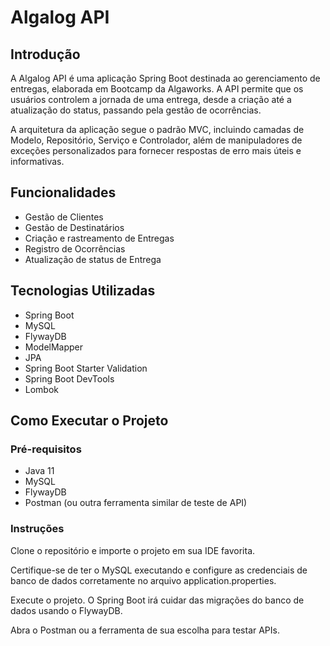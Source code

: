 # Algalog API

## Introdução

A Algalog API é uma aplicação Spring Boot destinada ao gerenciamento de entregas, elaborada em Bootcamp da Algaworks. A API permite que os usuários controlem a jornada de uma entrega, desde a criação até a atualização do status, passando pela gestão de ocorrências.

A arquitetura da aplicação segue o padrão MVC, incluindo camadas de Modelo, Repositório, Serviço e Controlador, além de manipuladores de exceções personalizados para fornecer respostas de erro mais úteis e informativas.

## Funcionalidades

- Gestão de Clientes
- Gestão de Destinatários
- Criação e rastreamento de Entregas
- Registro de Ocorrências
- Atualização de status de Entrega

## Tecnologias Utilizadas

- Spring Boot
- MySQL
- FlywayDB
- ModelMapper
- JPA
- Spring Boot Starter Validation
- Spring Boot DevTools
- Lombok

## Como Executar o Projeto

### Pré-requisitos

- Java 11
- MySQL
- FlywayDB
- Postman (ou outra ferramenta similar de teste de API)

### Instruções

Clone o repositório e importe o projeto em sua IDE favorita.

Certifique-se de ter o MySQL executando e configure as credenciais de banco de dados corretamente no arquivo application.properties.

Execute o projeto. O Spring Boot irá cuidar das migrações do banco de dados usando o FlywayDB.

Abra o Postman ou a ferramenta de sua escolha para testar APIs.
